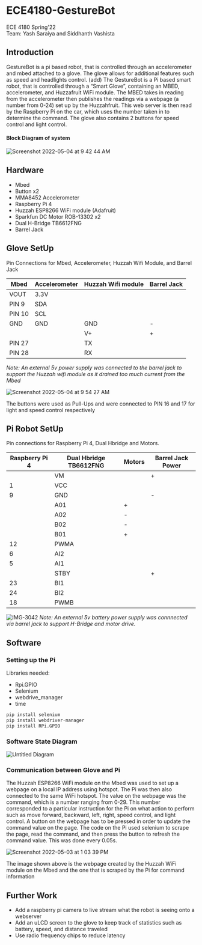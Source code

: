 # ECE4180-GestureBot
ECE 4180 Spring'22 </br>
Team: Yash Saraiya and Siddhanth Vashista </br>

## Introduction
GestureBot is a pi based robot, that is controlled through an accelerometer and mbed attached to a glove. The glove allows for additional features such as speed and headlights control. (add) The GestureBot is a Pi based smart robot, that is controlled through a “Smart Glove”, containing an MBED, accelerometer, and Huzzafruit WiFi module. The MBED takes in reading from the accelerometer then publishes the readings via a webpage (a number from 0-24) set up by the Huzzahfruit. This web server is then read by the Raspberry Pi on the car, which uses the number taken in to determine the command. The glove also contains 2 buttons for speed control and light control. 

#### Block Diagram of system
![Screenshot 2022-05-04 at 9 42 44 AM](https://user-images.githubusercontent.com/60718509/166694523-ae5a418f-7000-4c14-ae5e-04864e634a31.png)


## Hardware
 - Mbed
 - Button x2
 - MMA8452 Accelerometer
 - Raspberry Pi 4
 - Huzzah ESP8266 WiFi module (Adafruit)
 - Sparkfun DC Motor ROB-13302 x2
 - Dual H-Bridge TB6612FNG
 - Barrel Jack

## Glove SetUp
Pin Connections for Mbed, Accelerometer, Huzzah Wifi Module, and Barrel Jack

| Mbed  | Accelerometer | Huzzah Wifi module | Barrel Jack |
| ------------- | ------------- | ------------- | ------------- |
| VOUT | 3.3V |   |    |
| PIN 9  | SDA  |   |    |
| PIN 10 | SCL  |   |  |
| GND  | GND  | GND  | - |
|   |  | V+ | + |
| PIN 27 |   | TX  | |
| PIN 28  |   | RX  |  |

_Note: An external 5v power supply was connected to the barrel jack to support the Huzzah wifi module as it drained too much current from the Mbed_

![Screenshot 2022-05-04 at 9 54 27 AM](https://user-images.githubusercontent.com/60718509/166696278-1db492cc-2959-4105-999f-245e807798ea.png)

The buttons were used as Pull-Ups and were connected to PIN 16 and 17 for light and speed control respectively

## Pi Robot SetUp

Pin connections for Raspberry Pi 4, Dual Hbridge and Motors. 

|Raspberry Pi 4| Dual Hbridge TB6612FNG | Motors|Barrel Jack Power|
|-----|---------------------|-------|----------------|
||VM||+|
|1|VCC||
|9|GND||-|
||A01|+|
||A02|-|
||B02|-|
||B01|+|
|12|PWMA||
|6|AI2||
|5|AI1||
||STBY||+|
|23|BI1||
|24|BI2||
|18|PWMB||

![IMG-3042](https://user-images.githubusercontent.com/55064067/166702682-a21bafad-8e32-477b-a039-9f003d378ad2.jpg)
_Note: An external 5v battery power supply was connnected via barrel jack to support H-Bridge and motor drive._

## Software

### Setting up the Pi
Libraries needed:
- Rpi.GPIO
- Selenium
- webdrive_manager
- time

```Python
pip install selenium
pip install webdriver-manager
pip install RPi.GPIO
```

### Software State Diagram

![Untitled Diagram](https://user-images.githubusercontent.com/55064067/166749677-1c7c8d0d-549e-48f7-9694-245ffe9050ab.jpg)


### Communication between Glove and Pi
The Huzzah ESP8266 WiFi module on the Mbed was used to set up a webpage on a local IP address using hotspot. The Pi was then also connected to the same WiFi hotspot. The value on the webpage was the command, which is a number ranging from 0-29. This number corresponded to a particular instruction for the Pi on what action to perform such as move forward, backward, left, right, speed control, and light control. A button on the webpage has to be pressed in order to update the command value on the page. The code on the Pi used selenium to scrape the page, read the command, and then press the button to refresh the command value. This was done every 0.05s.

![Screenshot 2022-05-03 at 1 03 39 PM](https://user-images.githubusercontent.com/60718509/166503509-346c42ac-1b97-444a-aa96-0cd3432ce20e.png)

The image shown above is the webpage created by the Huzzah WiFi module on the Mbed and the one that is scraped by the Pi for command information

## Further Work
 - Add a raspberry pi camera to live stream what the robot is seeing onto a webserver
 - Add an uLCD screen to the glove to keep track of statistics such as battery, speed, and distance traveled
 - Use radio frequency chips to reduce latency

